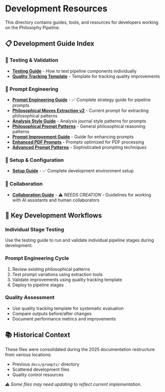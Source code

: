 # Development Resources

This directory contains guides, tools, and resources for developers working on the Philosophy Pipeline.

## 📋 Development Guide Index

### 🧪 Testing & Validation
- **[Testing Guide](testing_guide.md)** - How to test pipeline components individually
- **[Quality Tracking Template](quality_tracking_template.md)** - Template for tracking quality improvements

### 🎯 Prompt Engineering  
- **[Prompt Engineering Guide](prompt_engineering_guide.md)** - ✅ Complete strategy guide for pipeline prompts
- **[Philosophical Moves Extraction v2](philosophical_moves_extraction_prompt_v2.md)** - Current prompt for extracting philosophical patterns
- **[Analysis Style Guide](analysis_style_guide.md)** - Analysis journal style patterns for prompts
- **[Philosophical Prompt Patterns](philosophical_prompt_patterns.md)** - General philosophical reasoning patterns
- **[Prompt Improvement Guide](prompt_improvement_guide.md)** - Guide for enhancing prompts
- **[Enhanced PDF Prompts](enhanced_pdf_prompts.md)** - Prompts optimized for PDF processing
- **[Advanced Prompt Patterns](advanced_prompt_patterns.md)** - Sophisticated prompting techniques

### 🔧 Setup & Configuration
- **[Setup Guide](setup_guide.md)** - ✅ Complete development environment setup

### 🤝 Collaboration
- **[Collaboration Guide](collaboration_guide.md)** - ⚠️ *NEEDS CREATION* - Guidelines for working with AI assistants and human collaborators

## 🎯 Key Development Workflows

### Individual Stage Testing
Use the testing guide to run and validate individual pipeline stages during development.

### Prompt Engineering Cycle
1. Review existing philosophical patterns
2. Test prompt variations using extraction tools
3. Validate improvements using quality tracking template
4. Deploy to pipeline stages

### Quality Assessment
- Use quality tracking template for systematic evaluation
- Compare outputs before/after changes
- Document performance metrics and improvements

## 📚 Historical Context

These files were consolidated during the 2025 documentation restructure from various locations:
- Previous `docs/prompts/` directory
- Scattered development files
- Quality control resources

*⚠️ Some files may need updating to reflect current implementation.* 